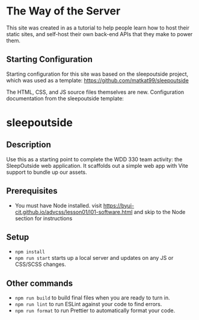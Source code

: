 # The Way of the Server

This site was created in as a tutorial to help people learn how to host their static sites, and self-host their own back-end APIs that they make to power them.

## Starting Configuration

Starting configuration for this site was based on the sleepoutside project, which was used as a template: https://github.com/matkat99/sleepoutside

The HTML, CSS, and JS source files themselves are new. Configuration documentation from the sleepoutside template: 

# sleepoutside

## Description

Use this as a starting point to complete the WDD 330 team activity: the SleepOutside web application. It scaffolds out a simple web app with Vite support to bundle up our assets.

## Prerequisites

- You must have Node installed. visit https://byui-cit.github.io/advcss/lesson01/l01-software.html and skip to the Node section for instructions

## Setup

- `npm install`
- `npm run start` starts up a local server and updates on any JS or CSS/SCSS changes.

## Other commands

- `npm run build` to build final files when you are ready to turn in.
- `npm run lint` to run ESLint against your code to find errors.
- `npm run format` to run Prettier to automatically format your code.
